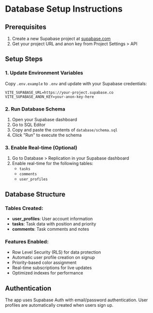 # Database Setup Instructions

## Prerequisites
1. Create a new Supabase project at [supabase.com](https://supabase.com)
2. Get your project URL and anon key from Project Settings > API

## Setup Steps

### 1. Update Environment Variables
Copy `.env.example` to `.env` and update with your Supabase credentials:
```
VITE_SUPABASE_URL=https://your-project.supabase.co
VITE_SUPABASE_ANON_KEY=your-anon-key-here
```

### 2. Run Database Schema
1. Open your Supabase dashboard
2. Go to SQL Editor
3. Copy and paste the contents of `database/schema.sql`
4. Click "Run" to execute the schema

### 3. Enable Real-time (Optional)
1. Go to Database > Replication in your Supabase dashboard
2. Enable real-time for the following tables:
   - `tasks`
   - `comments`
   - `user_profiles`

## Database Structure

### Tables Created:
- **user_profiles**: User account information
- **tasks**: Task data with position and priority
- **comments**: Task comments and notes

### Features Enabled:
- Row Level Security (RLS) for data protection
- Automatic user profile creation on signup
- Priority-based color assignment
- Real-time subscriptions for live updates
- Optimized indexes for performance

## Authentication
The app uses Supabase Auth with email/password authentication. User profiles are automatically created when users sign up.
